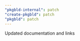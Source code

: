 ```yaml
---
"pkgbld-internal": patch
"create-pkgbld": patch
"pkgbld": patch
---
```


Updated documentation and links
